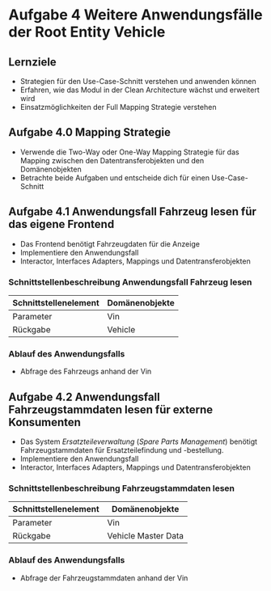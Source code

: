 # Aufgabe 4 Weitere Anwendungsfälle der Root Entity Vehicle

## Lernziele

- Strategien für den Use-Case-Schnitt verstehen und anwenden können
- Erfahren, wie das Modul in der Clean Architecture wächst und erweitert wird
- Einsatzmöglichkeiten der Full Mapping Strategie verstehen

## Aufgabe 4.0 Mapping Strategie

- Verwende die Two-Way oder One-Way Mapping Strategie für das Mapping zwischen den Datentransferobjekten und den Domänenobjekten
- Betrachte beide Aufgaben und entscheide dich für einen Use-Case-Schnitt

## Aufgabe 4.1 Anwendungsfall Fahrzeug lesen für das eigene Frontend

- Das Frontend benötigt Fahrzeugdaten für die Anzeige
-  Implementiere den Anwendungsfall
  - Interactor, Interfaces Adapters, Mappings und Datentransferobjekten


### Schnittstellenbeschreibung Anwendungsfall Fahrzeug lesen

| Schnittstellenelement | Domänenobjekte         |
|-----------------------|------------------------|
| Parameter             | Vin                    |
| Rückgabe              | Vehicle     |

### Ablauf des Anwendungsfalls

- Abfrage des Fahrzeugs anhand der Vin

## Aufgabe 4.2 Anwendungsfall Fahrzeugstammdaten lesen für externe Konsumenten

- Das System _Ersatzteileverwaltung_ (_Spare Parts Management_) benötigt Fahrzeugstammdaten für Ersatzteilefindung und -bestellung.
-  Implementiere den Anwendungsfall
  - Interactor, Interfaces Adapters, Mappings und Datentransferobjekten

### Schnittstellenbeschreibung Fahrzeugstammdaten lesen

| Schnittstellenelement | Domänenobjekte           |
|-----------------------|--------------------------|
| Parameter             | Vin                      |
| Rückgabe              | Vehicle Master Data      |

### Ablauf des Anwendungsfalls
- Abfrage der Fahrzeugstammdaten anhand der Vin
